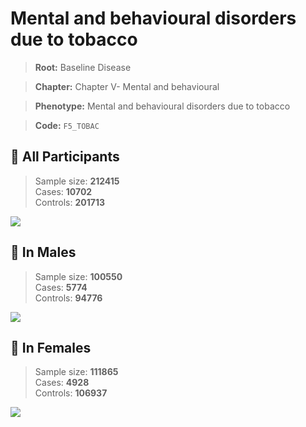 # Mental and behavioural disorders due to tobacco

> **Root:** Baseline Disease  

> **Chapter:** Chapter V- Mental and behavioural  

> **Phenotype:** Mental and behavioural disorders due to tobacco  

> **Code:** `F5_TOBAC`

## 🧪 All Participants  
> Sample size: **212415**  
> Cases: **10702**  
> Controls: **201713**
<img src="/Disease/Figures/ALL/Incidence/F5_TOBAC.png"/>
<CsvTable src="/Disease/Data/ALL/Incidence/COX_F5_TOBAC.csv" label="🔍 View full results" />

## 👨 In Males  
> Sample size: **100550**  
> Cases: **5774**  
> Controls: **94776**
<img src="/Disease/Figures/Male/Incidence/F5_TOBAC.png"/>
<CsvTable src="/Disease/Data/Male/Incidence/COX_F5_TOBAC.csv" label="🔍 View full results" />

## 👩 In Females  
> Sample size: **111865**  
> Cases: **4928**  
> Controls: **106937**
<img src="/Disease/Figures/Female/Incidence/F5_TOBAC.png"/>
<CsvTable src="/Disease/Data/Female/Incidence/COX_F5_TOBAC.csv" label="🔍 View full results" />
